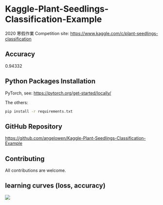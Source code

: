 # Kaggle-Plant-Seedlings-Classification-Example
2020 寒假作業
Competition site: https://www.kaggle.com/c/plant-seedlings-classification

## Accuracy

0.94332

## Python Packages Installation

PyTorch, see: https://pytorch.org/get-started/locally/

The others:

```bash
pip install -r requirements.txt
```

## GitHub Repository

https://github.com/angelowen/Kaggle-Plant-Seedlings-Classification-Example

## Contributing

All contributions are welcome.

## learning curves (loss, accuracy)

![](https://i.imgur.com/cTPIiys.png)